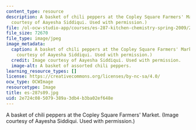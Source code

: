 ```yaml
---
content_type: resource
description: A basket of chili peppers at the Copley Square Farmers' Market. (Image
  courtesy of Aayesha Siddiqui. Used with permission.)
file: /ol-ocw-studio-app/courses/es-287-kitchen-chemistry-spring-2009/2e724c085079389a3db4b3ba02ef648e_es-287s09.jpg
file_size: 72670
file_type: image/jpeg
image_metadata:
  caption: A basket of chili peppers at the Copley Square Farmers' Market. (Image
    courtesy of Aayesha Siddiqui. Used with permission.)
  credit: Image courtesy of Aayesha Siddiqui. Used with permission.
  image-alt: A basket of assorted chili peppers.
learning_resource_types: []
license: https://creativecommons.org/licenses/by-nc-sa/4.0/
ocw_type: OCWImage
resourcetype: Image
title: es-287s09.jpg
uid: 2e724c08-5079-389a-3db4-b3ba02ef648e
---
```

A basket of chili peppers at the Copley Square Farmers' Market. (Image courtesy of Aayesha Siddiqui. Used with permission.)